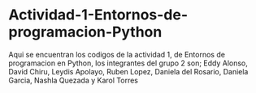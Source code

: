 # Actividad-1-Entornos-de-programacion-Python
Aqui se encuentran los codigos de la actividad 1, de Entornos de programacion en Python, los integrantes del grupo 2 son; Eddy Alonso, David Chiru, Leydis Apolayo, Ruben Lopez, Daniela del Rosario, Daniela Garcia, Nashla Quezada y Karol Torres
